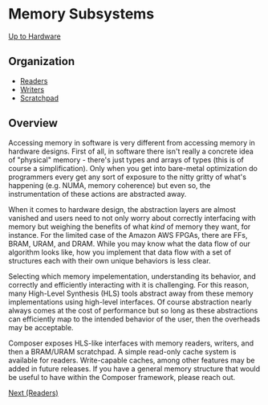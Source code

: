 # Memory Subsystems

[Up to Hardware](c_hardware.md)

## Organization
- [Readers](c_readers.md)
- [Writers](c_writers.md)
- [Scratchpad]()

## Overview

Accessing memory in software is very different from accessing memory in hardware designs. First of all, in software
there isn't really a concrete idea of "physical" memory - there's just types and arrays of types (this is of course a
simplification).
Only when you get into bare-metal optimization do programmers every get any sort of exposure to the nitty gritty of
what's happening (e.g. NUMA, memory coherence) but even so, the instrumentation of these actions are abstracted away.

When it comes to hardware design, the abstraction layers are almost vanished and users need to not only worry about
correctly interfacing with memory but weighing the benefits of what _kind_ of memory they want, for instance. For the
limited case of the Amazon AWS FPGAs, there are FFs, BRAM, URAM, and DRAM.
While you may know what the data flow of our algorithm looks like, how you implement that data flow with a set of
structures each with their own unique behaviors is less clear.

Selecting which memory impelementation, understanding its behavior, and correctly and efficiently interacting with it
is challenging. For this reason, many High-Level Synthesis (HLS) tools abstract away from these memory implementations
using high-level interfaces. Of course abstraction nearly always comes at the cost of performance but so long as these
abstractions can efficiently map to the intended behavior of the user, then the overheads may be acceptable.

Composer exposes HLS-like interfaces with memory readers, writers, and then a BRAM/URAM scratchpad.
A simple read-only cache system is available for readers.
Write-capable caches, among other features may be added in future releases.
If you have a general memory structure that would be useful to have within the Composer framework,
please reach out.

[Next (Readers)](c_readers.md)
